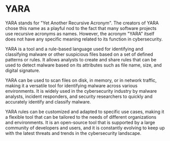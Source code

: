 # YARA

YARA stands for "Yet Another Recursive Acronym". The creators of YARA chose this name as a playful nod to the fact that many software projects use recursive acronyms as names. However, the acronym "YARA" itself does not have any specific meaning related to its function in cybersecurity.

YARA is a tool and a rule-based language used for identifying and classifying malware or other suspicious files based on a set of defined patterns or rules. It allows analysts to create and share rules that can be used to detect malware based on its attributes such as file name, size, and digital signature.

YARA can be used to scan files on disk, in memory, or in network traffic, making it a versatile tool for identifying malware across various environments. It is widely used in the cybersecurity industry by malware analysts, incident responders, and security researchers to quickly and accurately identify and classify malware.

YARA rules can be customized and adapted to specific use cases, making it a flexible tool that can be tailored to the needs of different organizations and environments. It is an open-source tool that is supported by a large community of developers and users, and it is constantly evolving to keep up with the latest threats and trends in the cybersecurity landscape.
